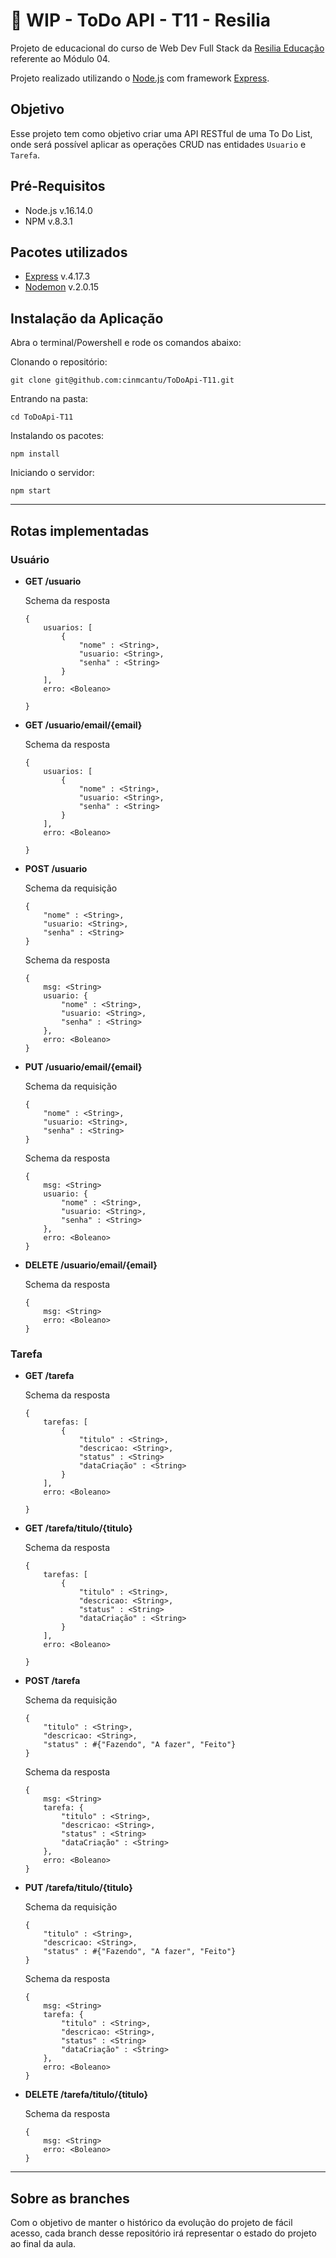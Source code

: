 # :construction: WIP - ToDo API - T11 - Resilia

Projeto de educacional do curso de Web Dev Full Stack da [Resilia Educação](https://www.resilia.com.br/) referente ao Módulo 04.

Projeto realizado utilizando o [Node.js](https://nodejs.org/en/) com framework [Express](https://expressjs.com/).

## Objetivo
Esse projeto tem como objetivo criar uma API RESTful de uma To Do List, onde será possível aplicar as operações CRUD nas entidades `Usuario` e `Tarefa`.

## Pré-Requisitos

* Node.js  v.16.14.0
* NPM v.8.3.1

## Pacotes utilizados
* [Express](https://www.npmjs.com/package/express) v.4.17.3
* [Nodemon](https://www.npmjs.com/package/nodemon) v.2.0.15

## Instalação da Aplicação

Abra o terminal/Powershell e rode os comandos abaixo:

Clonando o repositório:
```
git clone git@github.com:cinmcantu/ToDoApi-T11.git
```
Entrando na pasta:
```
cd ToDoApi-T11
```

Instalando os pacotes:
```
npm install
```

Iniciando o servidor:
```
npm start
```

---

## Rotas implementadas

### Usuário

 * **GET /usuario**
 
    Schema da resposta
    ```
    {
        usuarios: [
            {
                "nome" : <String>,
                "usuario: <String>,
                "senha" : <String>
            }
        ],
        erro: <Boleano>

    }
    ```

 * **GET /usuario/email/{email}**
 
    Schema da resposta
    ```
    {
        usuarios: [
            {
                "nome" : <String>,
                "usuario: <String>,
                "senha" : <String>
            }
        ],
        erro: <Boleano>

    }
    ```

 * **POST /usuario**

     Schema da requisição
    ```
    {
        "nome" : <String>,
        "usuario: <String>,
        "senha" : <String>
    }
    ```

    Schema da resposta
    ```
    {   
        msg: <String>
        usuario: {
            "nome" : <String>,
            "usuario: <String>,
            "senha" : <String>
        },
        erro: <Boleano>
    }
    ```

 * **PUT /usuario/email/{email}**

     Schema da requisição
    ```
    {
        "nome" : <String>,
        "usuario: <String>,
        "senha" : <String>
    }
    ```

    Schema da resposta
    ```
    {   
        msg: <String>
        usuario: {
            "nome" : <String>,
            "usuario: <String>,
            "senha" : <String>
        },
        erro: <Boleano>
    }
    ```

 * **DELETE /usuario/email/{email}**

    Schema da resposta
    ```
    {   
        msg: <String>
        erro: <Boleano>
    }
    ```

### Tarefa

 * **GET /tarefa**
    
    Schema da resposta
    ```
    {
        tarefas: [
            {
                "titulo" : <String>,
                "descricao: <String>,
                "status" : <String>
                "dataCriação" : <String>
            }
        ],
        erro: <Boleano>

    }
    ```


 * **GET /tarefa/titulo/{titulo}**

    Schema da resposta
    ```
    {
        tarefas: [
            {
                "titulo" : <String>,
                "descricao: <String>,
                "status" : <String>
                "dataCriação" : <String>
            }
        ],
        erro: <Boleano>

    }
    ```


 * **POST /tarefa**

      Schema da requisição
    ```
    {
        "titulo" : <String>,
        "descricao: <String>,
        "status" : #{"Fazendo", "A fazer", "Feito"}
    }
    ```

    Schema da resposta
    ```
    {
        msg: <String>
        tarefa: {
            "titulo" : <String>,
            "descricao: <String>,
            "status" : <String>
            "dataCriação" : <String>
        },
        erro: <Boleano>
    }
    ```

 * **PUT /tarefa/titulo/{titulo}**

      Schema da requisição
    ```
    {
        "titulo" : <String>,
        "descricao: <String>,
        "status" : #{"Fazendo", "A fazer", "Feito"}
    }
    ```

    Schema da resposta
    ```
    {
        msg: <String>
        tarefa: {
            "titulo" : <String>,
            "descricao: <String>,
            "status" : <String>
            "dataCriação" : <String>
        },
        erro: <Boleano>
    }
    ```


 * **DELETE /tarefa/titulo/{titulo}**

    Schema da resposta
    ```
    {
        msg: <String>
        erro: <Boleano>
    }
    ```

---

## Sobre as branches
Com o objetivo de manter o histórico da evolução do projeto de fácil acesso, cada branch desse repositório irá representar o estado do projeto ao final da aula.
